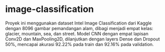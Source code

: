 # image-classification
Proyek ini menggunakan dataset Intel Image Classification dari Kaggle dengan 8096 gambar pemandangan alam, dibagi menjadi empat kelas: glacier, mountain, sea, dan street. Model CNN dengan empat lapisan Conv2D dan MaxPooling2D, dilanjutkan dengan layers Dense dan Dropout 50%, mencapai akurasi 92.22% pada train dan 92.16% pada validation.
